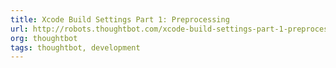 ```yaml
---
title: Xcode Build Settings Part 1: Preprocessing
url: http://robots.thoughtbot.com/xcode-build-settings-part-1-preprocessing
org: thoughtbot
tags: thoughtbot, development
---
```


